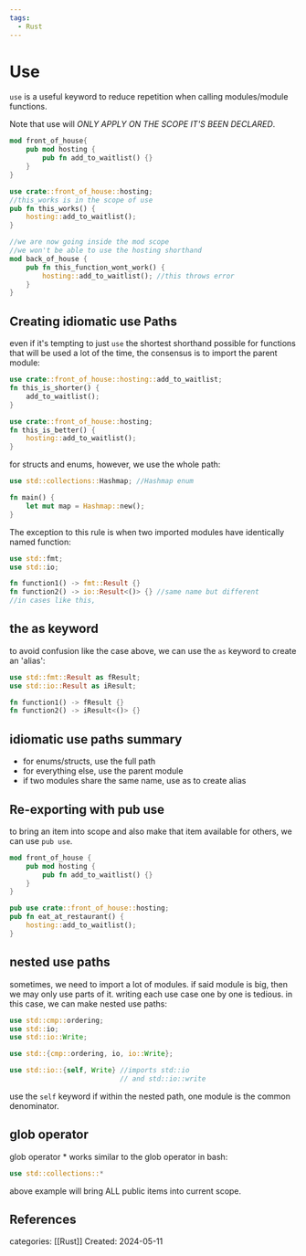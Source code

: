 ```yaml
---
tags:
  - Rust
---
```

# Use
```use``` is a useful keyword to reduce repetition when calling modules/module functions.

Note that use will _ONLY APPLY ON THE SCOPE IT'S BEEN DECLARED_. 
```rust
mod front_of_house{
	pub mod hosting {
		pub fn add_to_waitlist() {}
	}
}

use crate::front_of_house::hosting;
//this_works is in the scope of use
pub fn this_works() {
	hosting::add_to_waitlist();
}

//we are now going inside the mod scope
//we won't be able to use the hosting shorthand 
mod back_of_house { 
	pub fn this_function_wont_work() {
		hosting::add_to_waitlist(); //this throws error
	}
}
```

## Creating idiomatic use Paths
even if it's tempting to just ```use``` the shortest shorthand possible for functions that will be used a lot of the time, the consensus is to import the parent module:
```rust
use crate::front_of_house::hosting::add_to_waitlist;
fn this_is_shorter() {
	add_to_waitlist();
}
```

```rust
use crate::front_of_house::hosting;
fn this_is_better() {
	hosting::add_to_waitlist();
}
```

for structs and enums, however, we use the whole path:
```rust
use std::collections::Hashmap; //Hashmap enum

fn main() {
	let mut map = Hashmap::new();
}
```

The exception to this rule is when two imported modules have identically named function:
```rust
use std::fmt;
use std::io;

fn function1() -> fmt::Result {}
fn function2() -> io::Result<()> {} //same name but different
//in cases like this, 
```

## the as keyword
to avoid confusion like the case above, we can use the ```as``` keyword to create an 'alias':
```rust
use std::fmt::Result as fResult;
use std::io::Result as iResult;

fn function1() -> fResult {}
fn function2() -> iResult<()> {}
```

## idiomatic use paths summary
- for enums/structs, use the full path
- for everything else, use the parent module
- if two modules share the same name, use as to create alias

## Re-exporting with pub use
to bring an item into scope and also make that item available for others, we can use ```pub use```.
```rust
mod front_of_house {
	pub mod hosting {
		pub fn add_to_waitlist() {}
	}
}

pub use crate::front_of_house::hosting;
pub fn eat_at_restaurant() {
	hosting::add_to_waitlist();
}
```

## nested use paths
sometimes, we need to import a lot of modules.
if said module is big, then we may only use parts of it.
writing each use case one by one is tedious.
in this case, we can make nested use paths:
```rust
use std::cmp::ordering;
use std::io;
use std::io::Write;
```

```rust
use std::{cmp::ordering, io, io::Write};
```

```rust
use std::io::{self, Write} //imports std::io
						   // and std::io::write
```

use the ```self``` keyword if within the nested path, one module is the common denominator.

## glob operator
glob operator * works similar to the glob operator in bash:
```rust
use std::collections::*
```
above example will bring ALL public items into current scope.
## References

categories: [[Rust]]
Created: 2024-05-11